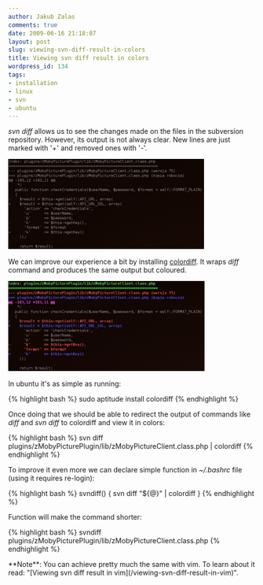 ```yaml
---
author: Jakub Zalas
comments: true
date: 2009-06-16 21:18:07
layout: post
slug: viewing-svn-diff-result-in-colors
title: Viewing svn diff result in colors
wordpress_id: 134
tags:
- installation
- linux
- svn
- ubuntu
---
```


_svn diff_ allows us to see the changes made on the files in the subversion repository. However, its output  is not always clear. New lines are just marked with '+' and removed ones with '-'.


<div class="text-center">
    <a href="/uploads/wp/2009/06/svn-diff-before.png"><img src="/uploads/wp/2009/06/svn-diff-before-399x183.png" alt="svn diff in black and white" title="svn diff in black and white" class="img-responsive" /></a>
</div>

We can improve our experience a bit by installing [colordiff](http://colordiff.sourceforge.net/). It wraps _diff_ command and produces the same output but coloured.

<div class="text-center">
    <a href="/uploads/wp/2009/06/svn-diff-after.png"><img src="/uploads/wp/2009/06/svn-diff-after-400x183.png" alt="svn diff in colors" title="svn diff in colors" class="img-responsive" /></a>
</div>


In ubuntu it's as simple as running:

{% highlight bash %}
sudo aptitude install colordiff
{% endhighlight %}


Once doing that we should be able to redirect the output of commands like _diff_ and _svn diff_ to colordiff and view it in colors:

{% highlight bash %}
svn diff plugins/zMobyPicturePlugin/lib/zMobyPictureClient.class.php | colordiff
{% endhighlight %}


To improve it even more we can declare simple function in _~/.bashrc_ file (using it requires re-login):

    
{% highlight bash %}
svndiff()
{
  svn diff "${@}" | colordiff
}
{% endhighlight %}


Function will make the command shorter:

{% highlight bash %}
svndiff plugins/zMobyPicturePlugin/lib/zMobyPictureClient.class.php
{% endhighlight %}


<div class="alert alert-warning" markdown="1">**Note**: You can achieve pretty much the same with vim. To learn about it read: "[Viewing svn diff result in vim](/viewing-svn-diff-result-in-vim)".</div>

